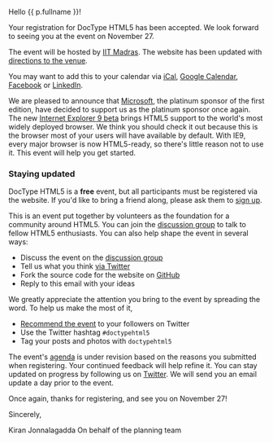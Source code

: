 Hello {{ p.fullname }}!

Your registration for DocType HTML5 has been accepted. We look forward
to seeing you at the event on November 27.

The event will be hosted by [IIT Madras][IITM]. The website has been
updated with [directions to the venue][Venue].

You may want to add this to your calendar via [iCal][],
[Google Calendar][gCal], [Facebook][] or [LinkedIn][].

We are pleased to announce that [Microsoft][], the platinum sponsor of the
first edition, have decided to support us as the platinum sponsor once again.
The new [Internet Explorer 9 beta][IE9] brings HTML5 support to the world's
most widely deployed browser. We think you should check it out because this
is the browser most of your users will have available by default. With IE9,
every major browser is now HTML5-ready, so there's little reason not to use it.
This event will help you get started.

### Staying updated ###

DocType HTML5 is a **free** event, but all participants must be registered
via the website. If you'd like to bring a friend along, please ask them to
[sign up][].

This is an event put together by volunteers as the foundation for a community
around HTML5. You can join the [discussion group][dg] to talk to fellow HTML5
enthusiasts. You can also help shape the event in several ways:

* Discuss the event on the [discussion group][dg]
* Tell us what you think [via Twitter][vtwit]
* Fork the source code for the website on [GitHub][]
* Reply to this email with your ideas

We greatly appreciate the attention you bring to the event by spreading the
word. To help us make the most of it,

* [Recommend the event][rec] to your followers on Twitter
* Use the Twitter hashtag ``#doctypehtml5``
* Tag your posts and photos with ``doctypehtml5``

The event's [agenda][] is under revision based on the reasons you submitted
when registering. Your continued feedback will help refine it. You can stay
updated on progress by following us on [Twitter][]. We will send you an email
update a day prior to the event.

Once again, thanks for registering, and see you on November 27!

Sincerely,

Kiran Jonnalagadda
On behalf of the planning team


[IITM]: http://dthtml.in/iitm
[Venue]: http://dthtml.in/venuec
[Schedule]: http://dthtml.in/schedule
[riarui]: http://dthtml.in/riarui

[iCal]: http://dthtml.in/icsc
[Facebook]: http://dthtml.in/fbc
[gCal]: http://dthtml.in/gcalc
[LinkedIn]: http://dthtml.in/lic

[Microsoft]: http://dthtml.in/microsoft
[IE9]: http://dthtml.in/ie9beta

[sign up]: http://dthtml.in/register
[dg]: http://dthtml.in/dg
[vtwit]: http://dthtml.in/vtwit
[rec]: http://dthtml.in/twrec
[GitHub]: http://dthtml.in/github

[agenda]: http://dthtml.in/agenda
[Twitter]: http://dthtml.in/twitter
